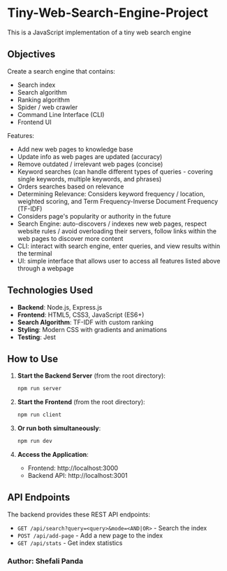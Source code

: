 # Tiny-Web-Search-Engine-Project
This is a JavaScript implementation of a tiny web search engine

## Objectives
Create a search engine that contains: 
- Search index
- Search algorithm
- Ranking algorithm
- Spider / web crawler
- Command Line Interface (CLI)
- Frontend UI

Features:
- Add new web pages to knowledge base
- Update info as web pages are updated (accuracy)
- Remove outdated / irrelevant web pages (concise)
- Keyword searches (can handle different types of queries - covering single keywords, multiple keywords, and phrases)
- Orders searches based on relevance
- Determining Relevance: Considers keyword frequency / location, weighted scoring, and Term Frequency-Inverse Document Frequency (TF-IDF)
- Considers page's popularity or authority in the future
- Search Engine: auto-discovers / indexes new web pages, respect website rules / avoid overloading their servers, follow links within the web pages to discover more content
- CLI: interact with search engine, enter queries, and view results within the terminal
- UI: simple interface that allows user to access all features listed above through a webpage

## Technologies Used

- **Backend**: Node.js, Express.js
- **Frontend**: HTML5, CSS3, JavaScript (ES6+)
- **Search Algorithm**: TF-IDF with custom ranking
- **Styling**: Modern CSS with gradients and animations
- **Testing**: Jest

## How to Use

1. **Start the Backend Server** (from the root directory):
   ```bash
   npm run server
   ```

2. **Start the Frontend** (from the root directory):
   ```bash
   npm run client
   ```

3. **Or run both simultaneously**:
   ```bash
   npm run dev
   ```

4. **Access the Application**:
   - Frontend: http://localhost:3000
   - Backend API: http://localhost:3001

## API Endpoints

The backend provides these REST API endpoints:
- `GET /api/search?query=<query>&mode=<AND|OR>` - Search the index
- `POST /api/add-page` - Add a new page to the index
- `GET /api/stats` - Get index statistics 

### Author: Shefali Panda
